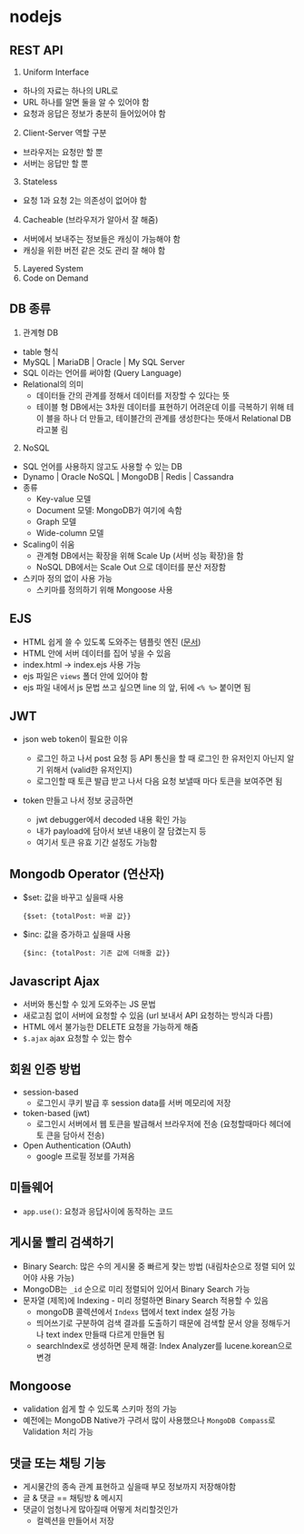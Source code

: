# nodejs

## REST API

1. Uniform Interface

- 하나의 자료는 하나의 URL로
- URL 하나를 알면 둘을 알 수 있어야 함
- 요청과 응답은 정보가 충분히 들어있어야 함

2. Client-Server 역할 구분

- 브라우저는 요청만 할 뿐
- 서버는 응답만 할 뿐

3. Stateless

- 요청 1과 요청 2는 의존성이 없어야 함

4. Cacheable (브라우저가 알아서 잘 해줌)

- 서버에서 보내주는 정보들은 캐싱이 가능해야 함
- 캐싱을 위한 버전 같은 것도 관리 잘 해야 함

5. Layered System
6. Code on Demand

## DB 종류

1. 관계형 DB

- table 형식
- MySQL | MariaDB | Oracle | My SQL Server
- SQL 이라는 언어를 써야함 (Query Language)
- Relational의 의미
  - 데이터들 간의 관계를 정해서 데이터를 저장할 수 있다는 뜻
  - 테이블 형 DB에서는 3차원 데이터를 표현하기 어려운데 이를 극복하기 위해 테이
    블을 하나 더 만들고, 테이블간의 관계를 생성한다는 뜻애서 Relational DB라고불
    림

2. NoSQL

- SQL 언어를 사용하지 않고도 사용할 수 있는 DB
- Dynamo | Oracle NoSQL | MongoDB | Redis | Cassandra
- 종류
  - Key-value 모델
  - Document 모델: MongoDB가 여기에 속함
  - Graph 모델
  - Wide-column 모델
- Scaling이 쉬움
  - 관계형 DB에서는 확장을 위해 Scale Up (서버 성능 확장)을 함
  - NoSQL DB에서는 Scale Out 으로 데이터를 분산 저장함
- 스키마 정의 없이 사용 가능
  - 스키마를 정의하기 위해 Mongoose 사용

## EJS

- HTML 쉽게 쓸 수 있도록 도와주는 템플릿 엔진 ([문서](https://ejs.co/))
- HTML 안에 서버 데이터를 집어 넣을 수 있음
- index.html -> index.ejs 사용 가능
- ejs 파일은 `views` 폴더 안에 있어야 함
- ejs 파일 내에서 js 문법 쓰고 싶으면 line 의 앞, 뒤에 `<% %>` 붙이면 됨

## JWT

- json web token이 필요한 이유

  - 로그인 하고 나서 post 요청 등 API 통신을 할 때 로그인 한 유저인지 아닌지 알
    기 위해서 (valid한 유저인지)
  - 로그인할 때 토큰 발급 받고 나서 다음 요청 보낼때 마다 토큰을 보여주면 됨

- token 만들고 나서 정보 궁금하면
  - jwt debugger에서 decoded 내용 확인 가능
  - 내가 payload에 담아서 보낸 내용이 잘 담겼는지 등
  - 여기서 토큰 유효 기간 설정도 가능함

## Mongodb Operator (연산자)

- $set: 값을 바꾸고 싶을때 사용
  ```
  {$set: {totalPost: 바꿀 값}}
  ```
- $inc: 값을 증가하고 싶을때 사용
  ```
  {$inc: {totalPost: 기존 값에 더해줄 값}}
  ```

## Javascript Ajax

- 서버와 통신할 수 있게 도와주는 JS 문법
- 새로고침 없이 서버에 요청할 수 있음 (url 보내서 API 요청하는 방식과 다름)
- HTML 에서 불가능한 DELETE 요청을 가능하게 해줌
- `$.ajax` ajax 요청할 수 있는 함수

## 회원 인증 방법

- session-based
  - 로그인시 쿠키 발급 후 session data를 서버 메모리에 저장
- token-based (jwt)
  - 로그인시 서버에서 웹 토큰을 발급해서 브라우저에 전송 (요청할때마다 헤더에 토
    큰을 담아서 전송)
- Open Authentication (OAuth)
  - google 프로필 정보를 가져옴

## 미들웨어

- `app.use()`: 요청과 응답사이에 동작하는 코드

## 게시물 빨리 검색하기

- Binary Search: 많은 수의 게시물 중 빠르게 찾는 방법 (내림차순으로 정렬 되어 있
  어야 사용 가능)
- MongoDB는 `_id` 순으로 미리 정렬되어 있어서 Binary Search 가능
- 문자열 (제목)에 Indexing - 미리 정렬하면 Binary Search 적용할 수 있음
  - mongoDB 콜렉션에서 `Indexs` 탭에서 text index 설정 가능
  - 띄어쓰기로 구분하여 검색 결과를 도출하기 때문에 검색할 문서 양을 정해두거나
    text index 만들때 다르게 만들면 됨
  - searchIndex로 생성하면 문제 해결: Index Analyzer를 lucene.korean으로 변경

## Mongoose

- validation 쉽게 할 수 있도록 스키마 정의 가능
- 예전에는 MongoDB Native가 구려서 많이 사용했으나 `MongoDB Compass`로
  Validation 처리 가능

## 댓글 또는 채팅 기능

- 게시물간의 종속 관계 표현하고 싶을때 부모 정보까지 저장해야함
- 글 & 댓글 == 채팅방 & 메시지
- 댓글이 엄청나게 많아질때 어떻게 처리할것인가
  - 컬렉션을 만들어서 저장
